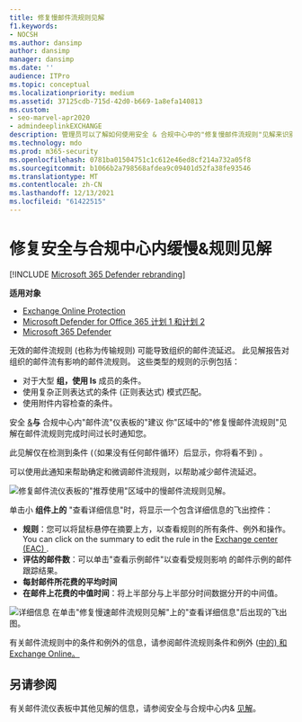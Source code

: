 ```yaml
---
title: 修复慢邮件流规则见解
f1.keywords:
- NOCSH
ms.author: dansimp
author: dansimp
manager: dansimp
ms.date: ''
audience: ITPro
ms.topic: conceptual
ms.localizationpriority: medium
ms.assetid: 37125cdb-715d-42d0-b669-1a8efa140813
ms.custom:
- seo-marvel-apr2020
- admindeeplinkEXCHANGE
description: 管理员可以了解如何使用安全 & 合规中心中的"修复慢邮件流规则"见解来识别和修复低效率或已损坏的邮件流规则 (也称为组织中传输) 规则。
ms.technology: mdo
ms.prod: m365-security
ms.openlocfilehash: 0781ba01504751c1c612e46ed8cf214a732a05f8
ms.sourcegitcommit: b1066b2a798568afdea9c09401d52fa38fe93546
ms.translationtype: MT
ms.contentlocale: zh-CN
ms.lasthandoff: 12/13/2021
ms.locfileid: "61422515"
---
```

# <a name="fix-slow-mail-flow-rules-insight-in-the-security--compliance-center"></a>修复安全与合规中心内缓慢&规则见解

[!INCLUDE [Microsoft 365 Defender rebranding](../includes/microsoft-defender-for-office.md)]

**适用对象**
- [Exchange Online Protection](exchange-online-protection-overview.md)
- [Microsoft Defender for Office 365 计划 1 和计划 2](defender-for-office-365.md)
- [Microsoft 365 Defender](../defender/microsoft-365-defender.md)

无效的邮件流规则 (也称为传输规则) 可能导致组织的邮件流延迟。 此见解报告对组织的邮件流有影响的邮件流规则。 这些类型的规则的示例包括：

- 对于大型 **组，使用 Is** 成员的条件。
- 使用复杂正则表达式的条件 (正则表达式) 模式匹配。
- 使用附件内容检查的条件。

安全 [&](https://protection.office.com)**与** 合规中心内"邮件流"仪表板的"建议 [](mail-flow-insights-v2.md)你"区域中的"修复慢邮件流规则"见解在邮件流规则完成时间过长时通知您。

此见解仅在检测到条件 (（如果没有任何邮件循环）后显示，你将看不到) 。

可以使用此通知来帮助确定和微调邮件流规则，以帮助减少邮件流延迟。

![修复邮件流仪表板的"推荐使用"区域中的慢邮件流规则见解。](../../media/mfi-fix-slow-mail-flow-rules.png)

单击小 **组件上的** "查看详细信息"时，将显示一个包含详细信息的飞出控件：

- **规则**：您可以将鼠标悬停在摘要上方，以查看规则的所有条件、例外和操作。 You can click on the summary to edit the rule in the <a href="https://go.microsoft.com/fwlink/p/?linkid=2059104" target="_blank">Exchange center (EAC) </a>.
- **评估的邮件数**：可以单击"查看示例邮件"以查看受规则影响 [](message-trace-scc.md)的邮件示例的邮件跟踪结果。
- **每封邮件所花费的平均时间**
- **在邮件上花费的中值时间**：将上半部分与上半部分时间数据分开的中间值。

![详细信息 在单击"修复慢速邮件流规则见解"上的"查看详细信息"后出现的飞出图。](../../media/mfi-fix-slow-mail-flow-rules-details.png)

有关邮件流规则中的条件和例外的信息，请参阅邮件流规则条件和例外 ([中的) 和Exchange Online。](/Exchange/security-and-compliance/mail-flow-rules/conditions-and-exceptions)

## <a name="see-also"></a>另请参阅

有关邮件流仪表板中其他见解的信息，请参阅安全与合规中心内& [见解](mail-flow-insights-v2.md)。